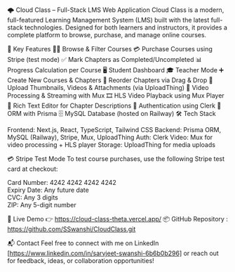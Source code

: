 🌩️ Cloud Class – Full-Stack LMS Web Application
Cloud Class is a modern, full-featured Learning Management System (LMS) built with the latest full-stack technologies. Designed for both learners and instructors, it provides a complete platform to browse, purchase, and manage online courses.

🔑 Key Features
🧑‍🎓 Browse & Filter Courses
💳 Purchase Courses using Stripe (test mode)
✅ Mark Chapters as Completed/Uncompleted
📊 Progress Calculation per Course
🖥️ Student Dashboard
🎓 Teacher Mode
➕ Create New Courses & Chapters
🔀 Reorder Chapters via Drag & Drop
📁 Upload Thumbnails, Videos & Attachments (via UploadThing)
🎥 Video Processing & Streaming with Mux
🎞️ HLS Video Playback using Mux Player
📝 Rich Text Editor for Chapter Descriptions
🔐 Authentication using Clerk
🔄 ORM with Prisma
🗄️ MySQL Database (hosted on Railway)
🛠️ Tech Stack

Frontend: Next.js, React, TypeScript, Tailwind CSS
Backend: Prisma ORM, MySQL (Railway), Stripe, Mux, UploadThing
Auth: Clerk
Video: Mux for video processing + HLS player
Storage: UploadThing for media uploads

💳 Stripe Test Mode
To test course purchases, use the following Stripe test card at checkout:

Card Number: 4242 4242 4242 4242  
Expiry Date: Any future date  
CVC: Any 3 digits  
ZIP: Any 5-digit number


🚀 Live Demo
👉 https://cloud-class-theta.vercel.app/
📦 GitHub Repository : https://github.com/SSwanshi/CloudClass.git

📬 Contact
Feel free to connect with me on LinkedIn [https://www.linkedin.com/in/sarvjeet-swanshi-6b6b0b296] 
or reach out for feedback, ideas, or collaboration opportunities!
